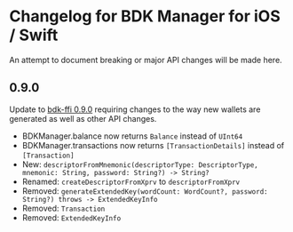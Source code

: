# Changelog for BDK Manager for iOS / Swift

An attempt to document breaking or major API changes will be made here.

## 0.9.0

Update to [bdk-ffi 0.9.0](https://github.com/bitcoindevkit/bdk-ffi/blob/master/CHANGELOG.md) requiring changes to the way new wallets are generated as well as other API changes.

- BDKManager.balance now returns `Balance` instead of `UInt64`
- BDKManager.transactions now returns `[TransactionDetails]` instead of `[Transaction]`
- New: `descriptorFromMnemonic(descriptorType: DescriptorType, mnemonic: String, password: String?) -> String?`
- Renamed: `createDescriptorFromXprv` to `descriptorFromXprv`
- Removed: `generateExtendedKey(wordCount: WordCount?, password: String?) throws -> ExtendedKeyInfo`
- Removed: `Transaction`
- Removed: `ExtendedKeyInfo`



